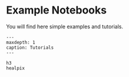 # Example Notebooks

You will find here simple examples and tutorials.

```{toctree}
---
maxdepth: 1
caption: Tutorials
---

h3
healpix
```
